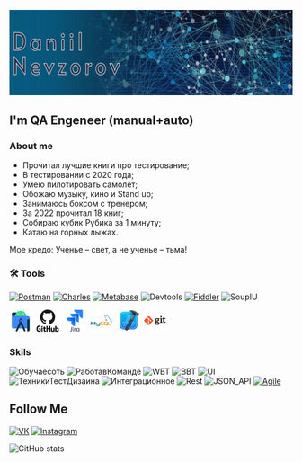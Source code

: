 [![Header](https://github.com/Danny-Pilot/Danny-Pilot/blob/main/assets/%D0%A0%D0%B8%D1%81%D1%83%D0%BD%D0%BE%D0%BA1.png)](https://ic.pics.livejournal.com/doktor_bolzen/38570064/322255/322255_original.gif)

## I'm QA Engeneer (manual+auto)
### About me
- Прочитал лучшие книги про тестирование;
- В тестировании с 2020 года;
- Умею пилотировать самолёт;
- Обожаю музыку, кино и Stand up;
- Занимаюсь боксом с тренером;
- За 2022 прочитал 18 книг;
- Собираю кубик Рубика за 1 минуту;
- Катаю на горных лыжах.

Мое кредо: Ученье – свет, а не ученье – тьма!



### :hammer_and_wrench: Tools
[![Postman](https://img.shields.io/badge/-Postman-000010?style=for-the-badge&logo=postman)](https://www.postman.com)
[![Charles](https://img.shields.io/badge/-Charlesproxy-000010?style=for-the-badge&logo)](https://www.charlesproxy.com/)
[![Metabase](https://img.shields.io/badge/-Metabase-000010?style=for-the-badge&logo=metabase)](https://www.metabase.com/)
![Devtools](https://img.shields.io/badge/-Devtools-000010?style=for-the-badge&logo=Devtools)
[![Fiddler](https://img.shields.io/badge/-Fiddler-000010?style=for-the-badge&logo=Fiddler)](https://www.telerik.com/fiddler)
![SoupIU](https://img.shields.io/badge/-SoupUI-000010?style=for-the-badge&logo=SoupUI)

<div>
  <img src="https://github.com/devicons/devicon/blob/master/icons/androidstudio/androidstudio-original.svg" title="androidstudio" alt="androidstudio" width="40" height="40"/>&nbsp;
  <img src="https://github.com/devicons/devicon/blob/master/icons/github/github-original-wordmark.svg" title="github" alt="github" width="40" height="40"/>&nbsp;
  <img src="https://github.com/devicons/devicon/blob/master/icons/jira/jira-original-wordmark.svg" title="jira" alt="jira" width="40" height="40"/>&nbsp;
  <img src="https://github.com/devicons/devicon/blob/master/icons/mysql/mysql-original-wordmark.svg" title="MySQL"  alt="MySQL" width="40" height="40"/>&nbsp;
  <img src="https://github.com/devicons/devicon/blob/master/icons/xcode/xcode-original.svg" title="xcode" alt="xcode" width="40" height="40"/>&nbsp;
  <img src="https://github.com/devicons/devicon/blob/master/icons/git/git-original-wordmark.svg" title="Git" **alt="Git" width="40" height="40"/>
  </div>


 ### Skils
![Обучаесоть](https://img.shields.io/badge/-Обучаемость-000010?style=for-the-badge&logo)
![РаботавКоманде](https://img.shields.io/badge/-Работа_в_команде-000010?style=for-the-badge&logo)
![WBT](https://img.shields.io/badge/-WhiteBoxTesting-000010?style=for-the-badge&logo=whitebox)
![BBT](https://img.shields.io/badge/-BlackBoxTesting-000010?style=for-the-badge&logo=whitebox)
![UI](https://img.shields.io/badge/-UI_Testing-000010?style=for-the-badge&logo=UI)
![ТехникиТестДизаина](https://img.shields.io/badge/-Техники_Тест_Дизаина-000010?style=for-the-badge&logo)
![Интеграционное](https://img.shields.io/badge/-Интеграционное_тестирование-000010?style=for-the-badge&logo)
![Rest](https://img.shields.io/badge/-Rest-000010?style=for-the-badge&logo)
![JSON_API](https://img.shields.io/badge/-JSON_API-000010?style=for-the-badge&logo)
[![Agile](https://img.shields.io/badge/-Agile-000010?style=for-the-badge&logo=Agile)](https://agilemanifesto.org/)

## Follow Me
[![VK](https://img.shields.io/badge/-VK.Com-000010?style=for-the-badge&logo=vk&logoColor=1E90FF)](https://vk.com/jilytb)
[![Instagram](https://img.shields.io/badge/-Instagram-000010?style=for-the-badge&logo=instagram)](https://instagram.com/nv_danya)

![GitHub stats](https://github-readme-stats.vercel.app/api?username=Danny-Pilot&show_icons=true&theme=merko)